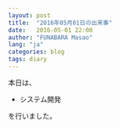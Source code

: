 ```yaml
---
layout: post
title:  "2016年05月01日の出来事"
date:   2016-05-01 22:00
author: "FUNABARA Masao"
lang: "ja"
categories: blog
tags: diary
---
```


本日は、

* システム開発

を行いました。
